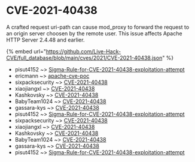# CVE-2021-40438

A crafted request uri-path can cause mod_proxy to forward the request to an origin server choosen by the remote user. This issue affects Apache HTTP Server 2.4.48 and earlier.

{% embed url="https://github.com/Live-Hack-CVE/full_database/blob/main/cves/2021/CVE-2021-40438.json" %}


* pisut4152 ~> [Sigma-Rule-for-CVE-2021-40438-exploitation-attempt](https://www.alice-snow.ru/2021/database/cve-2021-40438/sigma-rule-for-cve-2021-40438-exploitation-attempt-pisut4152)
* ericmann ~> [apache-cve-poc](https://www.alice-snow.ru/2021/database/cve-2021-40438/apache-cve-poc-ericmann)
* sixpacksecurity ~> [CVE-2021-40438](https://www.alice-snow.ru/2021/database/cve-2021-40438/cve-2021-40438-sixpacksecurity)
* xiaojiangxl ~> [CVE-2021-40438](https://www.alice-snow.ru/2021/database/cve-2021-40438/cve-2021-40438-xiaojiangxl)
* Kashkovsky ~> [CVE-2021-40438](https://www.alice-snow.ru/2021/database/cve-2021-40438/cve-2021-40438-kashkovsky)
* BabyTeam1024 ~> [CVE-2021-40438](https://www.alice-snow.ru/2021/database/cve-2021-40438/cve-2021-40438-babyteam1024)
* gassara-kys ~> [CVE-2021-40438](https://www.alice-snow.ru/2021/database/cve-2021-40438/cve-2021-40438-gassara-kys)
* pisut4152 ~> [Sigma-Rule-for-CVE-2021-40438-exploitation-attempt](https://www.alice-snow.ru/2021/database/cve-2021-40438/sigma-rule-for-cve-2021-40438-exploitation-attempt-pisut4152)
* sixpacksecurity ~> [CVE-2021-40438](https://www.alice-snow.ru/2021/database/cve-2021-40438/cve-2021-40438-sixpacksecurity)
* xiaojiangxl ~> [CVE-2021-40438](https://www.alice-snow.ru/2021/database/cve-2021-40438/cve-2021-40438-xiaojiangxl)
* Kashkovsky ~> [CVE-2021-40438](https://www.alice-snow.ru/2021/database/cve-2021-40438/cve-2021-40438-kashkovsky)
* BabyTeam1024 ~> [CVE-2021-40438](https://www.alice-snow.ru/2021/database/cve-2021-40438/cve-2021-40438-babyteam1024)
* gassara-kys ~> [CVE-2021-40438](https://www.alice-snow.ru/2021/database/cve-2021-40438/cve-2021-40438-gassara-kys)
* pisut4152 ~> [Sigma-Rule-for-CVE-2021-40438-exploitation-attempt](https://www.alice-snow.ru/2021/database/cve-2021-40438/sigma-rule-for-cve-2021-40438-exploitation-attempt-pisut4152)